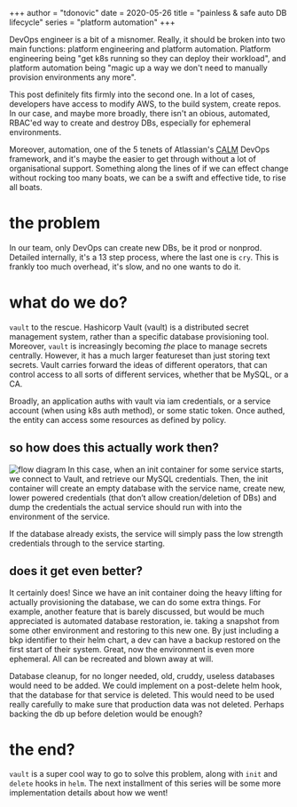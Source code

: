 +++
author = "tdonovic"
date = 2020-05-26
title = "painless & safe auto DB lifecycle"
series = "platform automation"
+++

DevOps engineer is a bit of a misnomer. Really, it should be broken into
two main functions: platform engineering and platform automation.
Platform engineering being "get k8s running so they can deploy their
workload", and platform automation being "magic up a way we don't need
to manually provision environments any more".

This post definitely fits firmly into the second one. In a lot of cases,
developers have access to modify AWS, to the build system, create repos.
In our case, and maybe more broadly, there isn't an obious, automated,
RBAC'ed way to create and destroy DBs, especially for ephemeral
environments.

Moreover, automation, one of the 5 tenets of Atlassian's
[CALM](https://www.atlassian.com/devops#culture) DevOps framework, and
it's maybe the easier to get through without a lot of organisational
support. Something along the lines of if we can effect change without rocking too many boats, we can be a swift and effective tide, to rise all boats.

# the problem
In our team, only DevOps can create new DBs, be it prod or nonprod.
Detailed internally, it's a 13 step process, where the last one is
`cry`. This is frankly too much overhead, it's slow, and no one wants to
do it.

# what do we do?
`vault` to the rescue. Hashicorp Vault (vault) is a distributed secret management system, rather than a specific database provisioning tool. Moreover, `vault` is increasingly becoming  *the* place to manage secrets centrally. However, it has a much larger featureset than just storing text secrets. Vault carries forward the ideas of different operators, that can control access to all sorts of different services, whether that be MySQL, or a CA.

Broadly, an application auths with vault via iam credentials, or a service account (when using k8s auth method), or some static token. Once authed, the entity can access some resources as defined by policy.

## so how does this actually work then?

![flow diagram](diag.png)
In this case, when an init container for some service starts, we connect to Vault, and retrieve our MySQL credentials. Then, the init container will create an empty database with the service name, create new, lower powered credentials (that don’t allow creation/deletion of DBs) and dump the credentials the actual service should run with into the environment of the service. 

If the database already exists, the service will simply pass the low strength credentials through to the service starting.

## does it get even better?

It certainly does!
Since we have an init container doing the heavy lifting for actually provisioning  the database, we can do some extra things. For example, another feature that is barely discussed, but would be much appreciated is automated database restoration, ie. taking a snapshot from some other environment and restoring to this new one. 
By just including a bkp identifier to their helm chart, a dev can have a
backup restored on the first start of their system. Great, now the
environment is even more ephemeral. All can be recreated and blown away
at will.

Database cleanup, for no longer needed, old, cruddy, useless databases would need to be added. We could implement on a post-delete helm hook, that the database for that service is deleted. This would need to be used really carefully to make sure that production data was not deleted. Perhaps backing the db up before deletion would be enough?

# the end?
`vault` is a super cool way to go to solve this problem, along with
`init` and `delete` hooks in `helm`. The next installment of this series
will be some more implementation details about how we went! 
